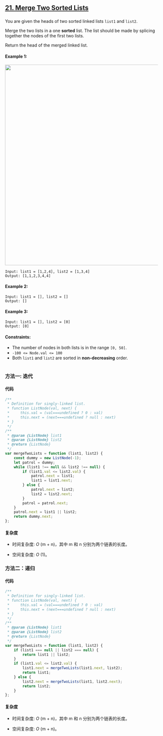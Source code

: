 ## [21. Merge Two Sorted Lists](https://leetcode.com/problems/merge-two-sorted-lists/)

###

You are given the heads of two sorted linked lists `list1` and `list2`.

Merge the two lists in a one **sorted** list. The list should be made by splicing together the nodes of the first two lists.

Return the head of the merged linked list.

#### Example 1:

<img src="https://assets.leetcode.com/uploads/2020/10/03/merge_ex1.jpg" width="662" />

```
Input: list1 = [1,2,4], list2 = [1,3,4]
Output: [1,1,2,3,4,4]
```

#### Example 2:

```
Input: list1 = [], list2 = []
Output: []
```

#### Example 3:

```
Input: list1 = [], list2 = [0]
Output: [0]
```

#### Constraints:

-   The number of nodes in both lists is in the range `[0, 50]`.
-   `-100 <= Node.val <= 100`
-   Both `list1` and `list2` are sorted in **non-decreasing** order.

#

### 方法一: 迭代

#### 代码

```javascript
/**
 * Definition for singly-linked list.
 * function ListNode(val, next) {
 *     this.val = (val===undefined ? 0 : val)
 *     this.next = (next===undefined ? null : next)
 * }
 */
/**
 * @param {ListNode} list1
 * @param {ListNode} list2
 * @return {ListNode}
 */
var mergeTwoLists = function (list1, list2) {
    const dummy = new ListNode(-1);
    let patrol = dummy;
    while (list1 !== null && list2 !== null) {
        if (list1.val <= list2.val) {
            patrol.next = list1;
            list1 = list1.next;
        } else {
            patrol.next = list2;
            list2 = list2.next;
        }
        patrol = patrol.next;
    }
    patrol.next = list1 || list2;
    return dummy.next;
};
```

#### 复杂度

-   时间复杂度: _O_ (m + n)，其中 m 和 n 分别为两个链表的长度。

-   空间复杂度: _O_ (1)。

### 方法二：递归

#### 代码

```javascript
/**
 * Definition for singly-linked list.
 * function ListNode(val, next) {
 *     this.val = (val===undefined ? 0 : val)
 *     this.next = (next===undefined ? null : next)
 * }
 */
/**
 * @param {ListNode} list1
 * @param {ListNode} list2
 * @return {ListNode}
 */
var mergeTwoLists = function (list1, list2) {
    if (list1 === null || list2 === null) {
        return list1 || list2;
    }
    if (list1.val <= list2.val) {
        list1.next = mergeTwoLists(list1.next, list2);
        return list1;
    } else {
        list2.next = mergeTwoLists(list1, list2.next);
        return list2;
    }
};
```

#### 复杂度

-   时间复杂度: _O_ (m + n)，其中 m 和 n 分别为两个链表的长度。

-   空间复杂度: _O_ (m + n)。
